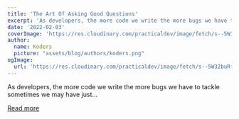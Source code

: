 ```yaml
---
title: 'The Art Of Asking Good Questions'
excerpt: 'As developers, the more code we write the more bugs we have to tackle sometimes we may have just...'
date: '2022-02-03'
coverImage: 'https://res.cloudinary.com/practicaldev/image/fetch/s--5W32buRf--/c_imagga_scale,f_auto,fl_progressive,h_420,q_auto,w_1000/https://dev-to-uploads.s3.amazonaws.com/uploads/articles/jeqvcwws18i3aunsdxy3.jpeg'
author:
  name: Koders
  picture: "assets/blog/authors/koders.png"
ogImage:
  url: 'https://res.cloudinary.com/practicaldev/image/fetch/s--5W32buRf--/c_imagga_scale,f_auto,fl_progressive,h_420,q_auto,w_1000/https://dev-to-uploads.s3.amazonaws.com/uploads/articles/jeqvcwws18i3aunsdxy3.jpeg'
---
```


As developers, the more code we write the more bugs we have to tackle sometimes we may have just...

[Read more](https://dev.to/vaarun_sinha/the-art-of-asking-good-questions-lkd)
